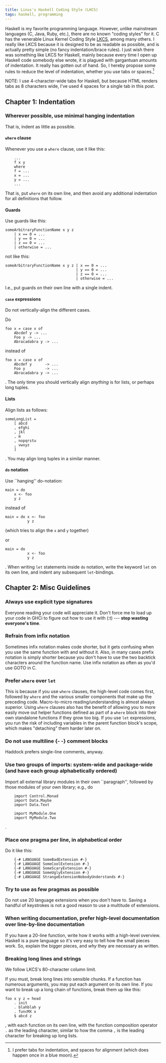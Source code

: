 ```yaml
---
title: Linus's Haskell Coding Style (LHCS)
tags: haskell, programming
---
```


Haskell is my favorite programming language.
However, unlike mainstream languages (C, Java, Ruby, etc.), there are no known "coding styles" for it.
C has the venerable Linux Kernel Coding Style [LKCS](https://www.kernel.org/doc/Documentation/CodingStyle), among many others.
I really like LKCS because it is designed to be as readable as possible, and is actually pretty simple (no fancy indentation/brace rules).
I just wish there was something like LKCS for Haskell, mainly because every time I open up Haskell code somebody else wrote, it is plagued with gargantuan amounts of indentation.
It really has gotten out of hand.
So, I hereby propose some rules to reduce the level of indentation, whether you use tabs or spaces.[^tabs]

NOTE: I use 4-character-wide tabs for Haskell, but because HTML renders tabs as 8 characters wide, I've used 4 spaces for a single tab in this post.

## Chapter 1: Indentation

### Wherever possible, use minimal hanging indentation

That is, indent as little as possible.

#### `where` clause

Whenever you use a `where` clause, use it like this:

```
    ...
    f x y
    where
    f = ...
    x = ...
    y = ...
    ...
```

That is, put `where` on its own line, and then avoid any additional indentation for all definitions that follow.

#### Guards

Use guards like this:

```
someArbitraryFunctionName x y z
    | x == 0 = ...
    | y == 0 = ...
    | z == 0 = ...
    | otherwise = ...
```

not like this:

```
someArbitraryFunctionName x y z | x == 0 = ...
                                | y == 0 = ...
                                | z == 0 = ...
                                | otherwise = ...
```

I.e., put guards on their own line with a single indent.

#### `case` expressions

Do not vertically-align the different cases.

Do

```
foo x = case x of
    Abcdef y -> ...
    Foo y -> ...
    Abracadabra y -> ...
```

instead of

```
foo x = case x of
    Abcdef y      -> ...
    Foo y         -> ...
    Abracadabra y -> ...
```

.
The only time you should vertically align *anything* is for lists, or perhaps long tuples.

#### Lists

Align lists as follows:

```
someLongList =
    [ abcd
    , efghi
    , jkl
    , m
    , nopqrstu
    , vwxyz
    ]
```

.
You may align long tuples in a similar manner.

#### `do` notation

Use ``hanging'' do-notation:

```
main = do
    x <- foo
    y z
```

instead of

```
main = do x <- foo
          y z
```

(which tries to align the `x` and `y` together)

or

```
main = do
          x <- foo
          y z
```

.
When writing `let` statements inside `do` notation, write the keyword `let` on its own line, and indent any subsequent `let`-bindings.

## Chapter 2: Misc Guidelines

### Always use explicit type signatures

Everyone reading your code will appreciate it.
Don't force me to load up your code in GHCi to figure out how to use it with (:t) --- **stop wasting everyone's time**.

### Refrain from infix notation

Sometimes infix notation makes code shorter, but it gets confusing when you use the same function with and without it.
Also, in many cases prefix notation is simply shorter because you don't have to use the two backtick characters around the function name.
Use infix notation as often as you'd use GOTO in C.

### Prefer `where` over `let`

This is because if you use `where` clauses, the high-level code comes first, followed by `where` and the various smaller components that make up the preceding code.
Macro-to-micro reading/understanding is almost always superior.
Using `where` clauses also has the benefit of allowing you to more easily move out helper functions defined as part of a `where` block into their own standalone functions if they grow too big.
If you use `let` expressions, you run the risk of including variables in the parent function block's scope, which makes "detaching" them harder later on.

### Do not use multiline {- -} comment blocks

Haddock prefers single-line comments, anyway.

### Use two groups of imports: system-wide and package-wide (and have each group alphabetically ordered)

Import all external library modules in their own ``paragraph'', followed by those modules of your own library; e.g., do


```
    import Control.Monad
    import Data.Maybe
    import Data.Text

    import MyModule.One
    import MyModule.Two
```

.

### Place one pragma per line, in alphabetical order

Do it like this:
```
    {-# LANGUAGE SomeBadExtension #-}
    {-# LANGUAGE SomeCoolExtension #-}
    {-# LANGUAGE SomeScaryExtension #-}
    {-# LANGUAGE SomeUglyExtension #-}
    {-# LANGUAGE StrangeExtensionNobodyUnderstands #-}
```

### Try to use as few pragmas as possible

Do not use 20 language extensions when you don't have to.
Saving a handful of keystrokes is not a good reason to use a multitude of extensions.

### When writing documentation, prefer high-level documentation over line-by-line documentation

If you have a 20-line function, write how it works with a high-level overview.
Haskell is a pure language so it's very easy to tell how the small pieces work.
So, explain the bigger pieces, and *why* they are necessary as written.

### Breaking long lines and strings

We follow LKCS's 80-character column limit.

If you must, break long lines into sensible chunks.
If a function has numerous arguments, you may put each argument on its own line.
If you want to break up a long chain of functions, break them up like this:

```
foo x y z = head
    . init
    . blahblah y
    . funcMX x
    $ abcd z
```

, with each function on its own line, with the function composition operator `.` as the leading character, similar to how the comma `,` is the leading character for breaking up long lists.

[^tabs]: I prefer tabs for indentation, and spaces for alignment (which does happen once in a blue moon).
